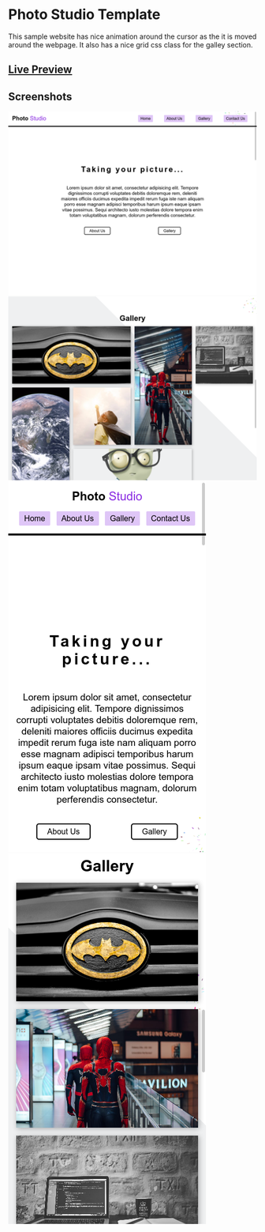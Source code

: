 # Photo Studio Template

This sample website has nice animation around the cursor as the it is moved around the webpage. It also has a nice grid css class for the galley section.

## [Live Preview](https://photostudio-sample.netlify.app/)

## Screenshots

![1](./screenshots/1.png)
![2](./screenshots/2.png)
![3](./screenshots/3.png)
![4](./screenshots/4.png)
